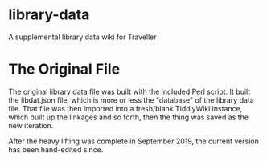 # library-data
A supplemental library data wiki for Traveller

# The Original File
The original library data file was built with the included Perl script. It built the libdat.json file, which is more or less the "database" of the library data file. That file was then imported into a fresh/blank TiddlyWiki instance, which built up the linkages and so forth, then the thing was saved as the new iteration.

After the heavy lifting was complete in September 2019, the current version has been hand-edited since.
